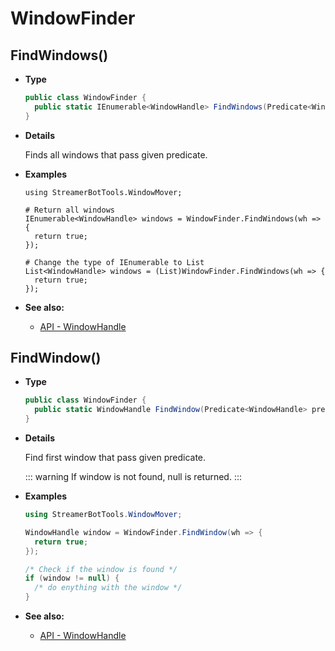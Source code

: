 # WindowFinder

## FindWindows()

- **Type**

  ```csharp
  public class WindowFinder {
    public static IEnumerable<WindowHandle> FindWindows(Predicate<WindowHandle> predicate);
  }
  ```

- **Details**

  Finds all windows that pass given predicate.

- **Examples**

  ```csharp{9}
  using StreamerBotTools.WindowMover;

  # Return all windows
  IEnumerable<WindowHandle> windows = WindowFinder.FindWindows(wh => {
    return true;
  });

  # Change the type of IEnumerable to List
  List<WindowHandle> windows = (List)WindowFinder.FindWindows(wh => {
    return true;
  });
  ```

- **See also:**
  - [API - WindowHandle](./WindowHandle)

## FindWindow()

- **Type**

  ```csharp
  public class WindowFinder {
    public static WindowHandle FindWindow(Predicate<WindowHandle> predicate);
  }
  ```

- **Details**

  Find first window that pass given predicate.

  ::: warning
  If window is not found, null is returned.
  :::

- **Examples**

  ```csharp
  using StreamerBotTools.WindowMover;

  WindowHandle window = WindowFinder.FindWindow(wh => {
    return true;
  });

  /* Check if the window is found */
  if (window != null) {
    /* do enything with the window */
  }
  ```

- **See also:**
  - [API - WindowHandle](./WindowHandle)
